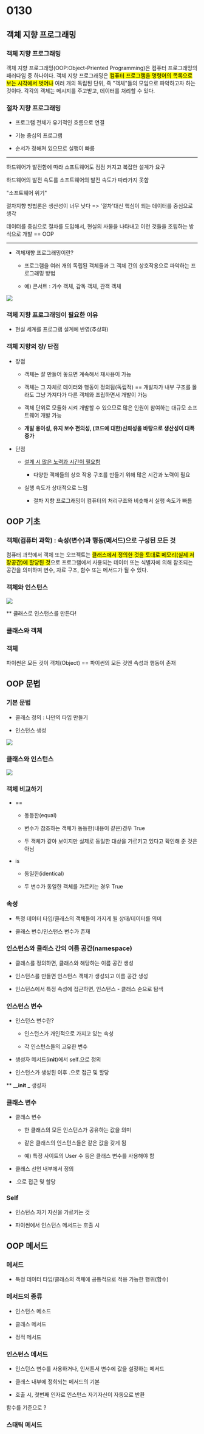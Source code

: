 # 0130

## 객체 지향 프로그래밍

### 객체 지향 프로그래밍

객체 지향 프로그래밍(OOP:Object-Priented Programming)은 컴퓨터 프로그래밍의 패러다임 중 하나이다. 객체 지향 프로그래밍은 <mark>컴퓨터 프로그램을 명령어의 목록으로 보는 시각에서 벗어나</mark> 여러 개의 독립된 단위, 즉 "객체"들의 모임으로 파악하고자 하는 것이다. 각각의 객체는 메시지를 주고받고, 데이터를 처리할 수 있다.

### 절차 지향 프로그래밍

- 프로그램 전체가 유기적인 흐름으로 연결

- 기능 중심의 프로그램

- 순서가 정해져 있으므로 실행이 빠름

---

하드웨어가 발전함에 따라 소프트웨어도 점점 커지고 복잡한 설계가 요구

하드웨어의 발전 속도를 소프트웨어의 발전 속도가 따라가지 못함

"소프트웨어 위기"

절차지향 방법론은 생산성이 너무 낮다 => '절차'대신 핵심이 되는 데이터를 중심으로 생각

데이터를 중심으로 절차를 도입해서, 현실의 사물을 나타내고 이런 것들을 조립하는 방식으로 개발 == OOP

---

- 객체재향 프로그래밍이란?
  
  - 프로그램을 여러 개의 독립된 객체들과 그 객체 간의 상호작용으로 파악하는 프로그래밍 방법
  
  - 예) 콘서트 : 가수 객체, 감독 객체, 관객 객체

![](0130%20필기_assets/2023-01-30-09-11-16-image.png)

### 객체 지향 프로그래밍이 필요한 이유

- 현실 세계를 프로그램 설계에 반영(추상화)

### 객체 지향의 장/ 단점

- 장점
  
  - 객체는 잘 만들어 놓으면 계속해서 재사용이 가능
  
  - 객체는 그 자체로 데이터와 행동이 정의됨(독립적) == 개발자가 내부 구조를 몰라도 그냥 가져다가 다른 객체와 조립하면서 개발이 가능
  
  - 객체 단위로 모듈화 시켜 개발할 수 있으므로 많은 인원이 참여하는 대규모 소프트웨어 개발 가능
  
  - **개발 용이성, 유지 보수 편의성, (코드에 대한)신뢰성을 바탕으로 생산성이 대폭 증가**

- 단점
  
  - <u>설계 시 많은 노력과 시간이 필요함</u>
    
    - 다양한 객체들의 상호 작용 구조를 만들기 위해 많은 시간과 노력이 필요
  
  - 실행 속도가 상대적으로 느림
    
    - 절차 지향 프로그래밍이 컴퓨터의 처리구조와 비슷해서 실행 속도가 빠름

## OOP 기초

### 객체(컴퓨터 과학) : 속성(변수)과 행동(메서드)으로 구성된 모든 것

컴퓨터 과학에서 객체 또는 오브젝트는 <mark>클래스에서 정의한 것을 토대로 메모리(실제 저장공간)에 할당된 것</mark>으로 프로그램에서 사용되는 데이터 또는 식별자에 의해 참조되는 공간을 의미하며 변수, 자료 구조, 함수 또는 메서드가 될 수 있다.

### 객체와 인스턴스

![](0130%20필기_assets/2023-01-30-09-26-45-image.png)

** 클래스로 인스턴스를 만든다! 

### 클래스와 객체

### 객체

파이썬은 모든 것이 객체(Object) == 파이썬의 모든 것엔 속성과 행동이 존재

## OOP 문법

### 기본 문법

- 클래스 정의 : 나만의 타입 만들기

- 인스턴스 생성

![](0130%20필기_assets/2023-01-30-09-46-06-image.png)

### 클래스와 인스턴스

![](0130%20필기_assets/2023-01-30-09-46-32-image.png)

### 객체 비교하기

- ==
  
  - 동등한(equal)
  
  - 변수가 참조하는 객체가 동등한(내용이 같은)경우 True
  
  - 두 객체가 같아 보이지만 실제로 동일한 대상을 가르키고 있다고 확인해 준 것은 아님

- is
  
  - 동일한(identical)
  
  - 두 변수가 동일한 객체를 가르키는 경우 True

### 속성

- 특정 데이터 타입/클래스의 객체들이 가지게 될 상태/데이터를 의미

- 클래스 변수/인스턴스 변수가 존재

### 인스턴스와 클래스 간의 이름 공간(namespace)

- 클래스를 정의하면, 클래스와 해당하는 이름 공간 생성

- 인스턴스를 만들면 인스턴스 객체가 생성되고 이름 공간 생성

- 인스턴스에서 특정 속성에 접근하면, 인스턴스 - 클래스 순으로 탐색

### 인스턴스 변수

- 인스턴스 변수란?
  
  - 인스턴스가 개인적으로 가지고 있는 속성
  
  - 각 인스턴스들의 고유한 변수

- 생성자 메서드(__init__)에서 self.<name>으로 정의

- 인스턴스가 생성된 이후 <instance>.<name>으로 접근 및 할당

**  ____init__ _ 생성자

### 클래스 변수

- 클래스 변수
  
  - 한 클래스의 모든 인스턴스가 공유하는 값을 의미
  
  - 같은 클래스의 인스턴스들은 같은 값을 갖게 됨
  
  - 예) 특정 사이트의 User 수 등은 클래스 변수를 사용해야 함

- 클래스 선언 내부에서 정의

- <classname>.<name>으로 접근 및 할당

### Self

- 인스턴스 자기 자신을 가르키는 것

- 파이썬에서 인스턴스 메서드는 호출 시 

## OOP 메서드

### 메서드

- 특정 데이터 타입/클래스의 객체에 공통적으로 적용 가능한 행위(함수)

### 메서드의 종류

- 인스턴스 메소드

- 클래스 메서드

- 정적 메서드

### 인스턴스 메서드

- 인스턴스 변수를 사용하거나, 인서튼서 변수에 값을 설정하는 메서드

- 클래스 내부에 정희되는 메서드의 기본

- 호출 시, 첫번째 인자로 인스턴스 자기자신이 자동으로 반환

함수를 기준으로 ?

### 스태틱 메서드
